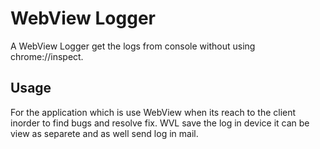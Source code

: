 # WebView Logger
A WebView Logger get the logs from console without using chrome://inspect.

## Usage
For the application which is use WebView when its reach to the client inorder to find bugs and resolve fix.
WVL save the log in device it can be view as separete and as well send log in mail.
